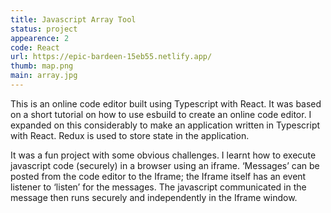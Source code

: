 ```yaml
---
title: Javascript Array Tool
status: project
appearence: 2
code: React
url: https://epic-bardeen-15eb55.netlify.app/
thumb: map.png
main: array.jpg
---
```


This is an online code editor built using Typescript with React. It was based on a short tutorial on how to use esbuild to create an online code editor. I expanded on this considerably to make an application written in Typescript with React. Redux is used to store state in the application.

It was a fun project with some obvious challenges. I learnt how to execute javascript code (securely) in a browser using an iframe. ‘Messages’ can be posted from the code editor to the Iframe; the Iframe itself has an event listener to ‘listen’ for the messages. The javascript communicated in the message then runs securely and independently in the Iframe window.
